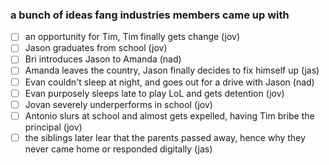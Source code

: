 ### a bunch of ideas fang industries members came up with
- [ ] an opportunity for Tim, Tim finally gets change (jov)
- [ ] Jason graduates from school (jov)
- [ ] Bri introduces Jason to Amanda (nad)
- [ ] Amanda leaves the country, Jason finally decides to fix himself up (jas)
- [ ] Evan couldn't sleep at night, and goes out for a drive with Jason (nad)
- [ ] Evan purposely sleeps late to play LoL and gets detention (jov)
- [ ] Jovan severely underperforms in school (jov)
- [ ] Antonio slurs at school and almost gets expelled, having Tim bribe the principal (jov)
- [ ] the siblings later lear that the parents passed away, hence why they never came home or responded digitally (jas)
